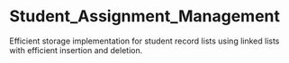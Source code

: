 # Student_Assignment_Management
Efficient storage implementation for student record lists using linked lists with efficient insertion and deletion.
